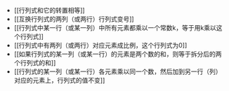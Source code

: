
- [[行列式和它的转置相等]]
- [[互换行列式的两列（或两行）行列式变号]]
- [[行列式中某一行（或某一列）中所有元素都乘以一个常数k，等于用k乘以这个行列式]]
- [[行列式中有两列（或两行）对应元素成比例，这个行列式为0]]
- [[如果行列式的某一列（或某一行）的元素是两个数的和，则等于拆分后的两个行列式的和]]
- [[行列式的某一列（或某一行）各元素乘以同一个数，然后加到另一行（列）对应的元素上，行列式的值不变]]